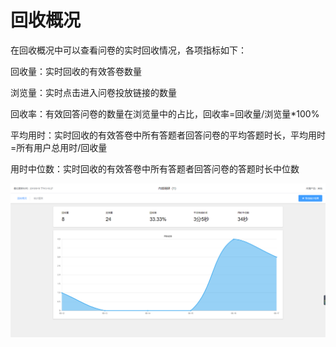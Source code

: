 # 回收概况

在回收概况中可以查看问卷的实时回收情况，各项指标如下：

回收量：实时回收的有效答卷数量 

浏览量：实时点击进入问卷投放链接的数量

回收率：有效回答问卷的数量在浏览量中的占比，回收率=回收量/浏览量\*100%

平均用时：实时回收的有效答卷中所有答题者回答问卷的平均答题时长，平均用时=所有用户总用时/回收量 

用时中位数：实时回收的有效答卷中所有答题者回答问卷的答题时长中位数

![&#x56DE;&#x6536;&#x6982;&#x51B5;](../../.gitbook/assets/image%20%28187%29.png)

